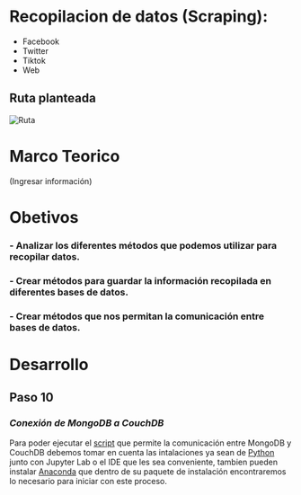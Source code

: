 # Recopilacion de datos (Scraping):
- Facebook
- Twitter
- Tiktok
- Web

## Ruta planteada
![Ruta](https://user-images.githubusercontent.com/75056800/153736293-a1fd5503-7b33-4446-99b9-385e4c9a7a31.png)

# Marco Teorico

(Ingresar información)


# Obetivos
### - Analizar los diferentes métodos que podemos utilizar para recopilar datos.
### - Crear métodos para guardar la información recopilada en diferentes bases de datos.
### - Crear métodos que nos permitan la comunicación entre bases de datos.

# Desarrollo


## Paso 10
### *Conexión de MongoDB a CouchDB*
Para poder ejecutar el [script](https://github.com/AntonioVillegas13/Prueba-Analisis-De-Datos/blob/Paso-10-de-MongoDB-a-CouchDB/couchdb2mongodb.ipynb) que permite la comunicación entre MongoDB y CouchDB debemos tomar en cuenta las intalaciones ya sean de [Python](https://www.python.org/) junto con Jupyter Lab o el IDE que les sea conveniente, tambien pueden instalar [Anaconda](https://www.anaconda.com/products/individual) que dentro de su paquete de instalación encontraremos lo necesario para iniciar con este proceso.
